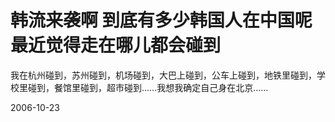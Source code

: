 # 韩流来袭啊 到底有多少韩国人在中国呢 最近觉得走在哪儿都会碰到

我在杭州碰到，苏州碰到，机场碰到，大巴上碰到，公车上碰到，地铁里碰到，学校里碰到，餐馆里碰到，超市碰到……我想我确定自己身在北京……

2006-10-23